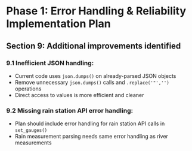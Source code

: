 # Phase 1: Error Handling & Reliability Implementation Plan

## Section 9: Additional improvements identified

### 9.1 Inefficient JSON handling:
- Current code uses `json.dumps()` on already-parsed JSON objects
- Remove unnecessary `json.dumps()` calls and `.replace('"','')` operations
- Direct access to values is more efficient and cleaner

### 9.2 Missing rain station API error handling:
- Plan should include error handling for rain station API calls in `set_gauges()`
- Rain measurement parsing needs same error handling as river measurements